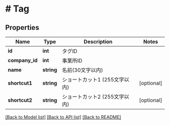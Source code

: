 # # Tag

## Properties

Name | Type | Description | Notes
------------ | ------------- | ------------- | -------------
**id** | **int** | タグID | 
**company_id** | **int** | 事業所ID | 
**name** | **string** | 名前(30文字以内) | 
**shortcut1** | **string** | ショートカット1 (255文字以内) | [optional] 
**shortcut2** | **string** | ショートカット2 (255文字以内) | [optional] 

[[Back to Model list]](../../README.md#documentation-for-models) [[Back to API list]](../../README.md#documentation-for-api-endpoints) [[Back to README]](../../README.md)



